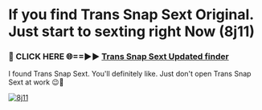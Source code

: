 # If you find Trans Snap Sext Original. Just start to sexting right Now (8j11)

<h3>🔴 CLICK HERE 🌐==►► <a href="https://tinyurl.com/mtbk5fxa" rel="nofollow">Trans Snap Sext Updated finder</a></h3>

I found Trans Snap Sext. You'll definitely like. Just don't open Trans Snap Sext at work 😉💬

[![8j11](https://i.imgur.com/Q8WKrnY.jpeg)](https://tinyurl.com/mtbk5fxa)
